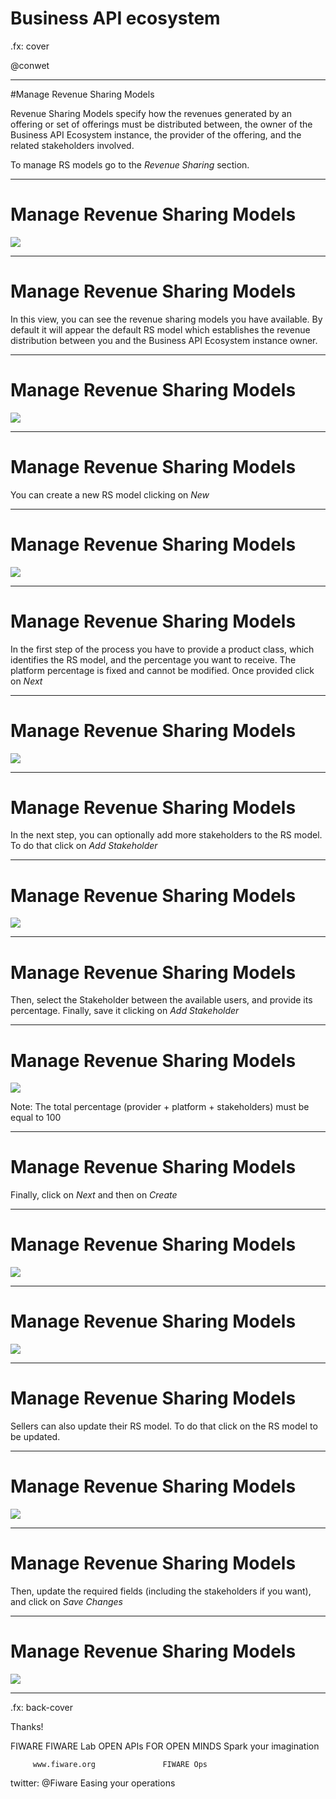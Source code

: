 # Business API ecosystem

.fx: cover

@conwet

---
#Manage Revenue Sharing Models

Revenue Sharing Models specify how the revenues generated by an offering or set of offerings must be distributed between, the owner of the Business API Ecosystem instance, the provider of the offering, and the related stakeholders involved.

To manage RS models go to the *Revenue Sharing* section.

---
# Manage Revenue Sharing Models

![](./images/user/revenue1.png  )

---
# Manage Revenue Sharing Models

In this view, you can see the revenue sharing models you have available. By default it will appear the default RS model which establishes the revenue distribution between you and the Business API Ecosystem instance owner.

---
# Manage Revenue Sharing Models

![](./images/user/revenue2.png  )

---
# Manage Revenue Sharing Models

You can create a new RS model clicking on *New*

---
# Manage Revenue Sharing Models

![](./images/user/revenue3.png  )

---
# Manage Revenue Sharing Models

In the first step of the process you have to provide a product class, which identifies the RS model, and the percentage you want to receive. The platform percentage is fixed and cannot be modified. Once provided click on *Next*

---
# Manage Revenue Sharing Models

![](./images/user/revenue4.png  )

---
# Manage Revenue Sharing Models

In the next step, you can optionally add more stakeholders to the RS model. To do that click on *Add Stakeholder*

---
# Manage Revenue Sharing Models

![](./images/user/revenue5.png  )

---
# Manage Revenue Sharing Models

Then, select the Stakeholder between the available users, and provide its percentage. Finally, save it clicking on *Add Stakeholder*

---
# Manage Revenue Sharing Models

![](./images/user/revenue6.png  )

Note: The total percentage (provider + platform + stakeholders) must be equal to 100

---
# Manage Revenue Sharing Models

Finally, click on *Next* and then on *Create*

---
# Manage Revenue Sharing Models

![](./images/user/revenue7.png  )

---
# Manage Revenue Sharing Models

![](./images/user/revenue8.png  )

---
# Manage Revenue Sharing Models

Sellers can also update their RS model. To do that click on the RS model to be updated.

---
# Manage Revenue Sharing Models

![](./images/user/revenue9.png  )

---
# Manage Revenue Sharing Models

Then, update the required fields (including the stakeholders if you want), and click on *Save Changes*

---
# Manage Revenue Sharing Models

![](./images/user/revenue10.png  )



---

.fx: back-cover

Thanks!

FIWARE                                FIWARE Lab
OPEN APIs FOR OPEN MINDS              Spark your imagination

         www.fiware.org               FIWARE Ops
twitter: @Fiware                      Easing your operations
